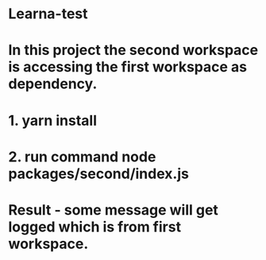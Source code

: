 # Learna-test
# In this project the second workspace is accessing the first workspace as dependency.
# 1. yarn install
# 2. run command node packages/second/index.js
# Result - some message will get logged which is from first workspace.
